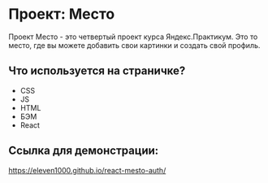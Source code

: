 # Проект: Место

Проект Место - это четвертый проект курса Яндекс.Практикум. 
Это то место, где вы можете добавить свои картинки и создать свой профиль.


## Что используется на страничке?
* CSS
* JS
* HTML
* БЭМ
* React

## Ссылка для демонстрации: 
https://eleven1000.github.io/react-mesto-auth/

